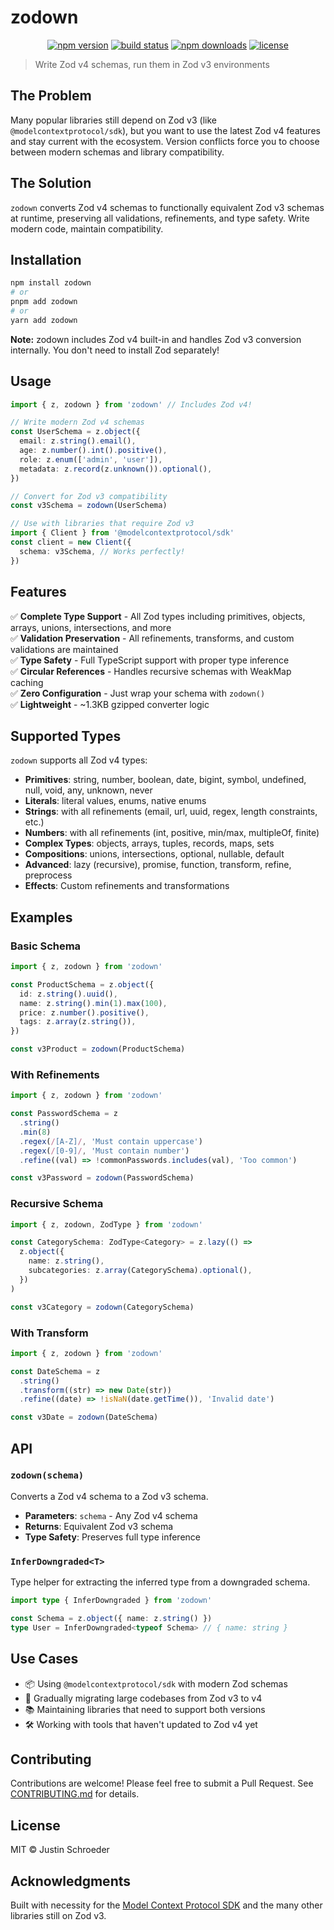 # zodown

<p align="center">
  <a href="https://www.npmjs.com/package/zodown"><img src="https://img.shields.io/npm/v/zodown.svg?style=flat-square" alt="npm version"></a>
  <a href="https://github.com/justinschroeder/zodown/actions"><img src="https://img.shields.io/github/actions/workflow/status/justinschroeder/zodown/ci.yml?branch=main&style=flat-square" alt="build status"></a>
  <a href="https://www.npmjs.com/package/zodown"><img src="https://img.shields.io/npm/dm/zodown.svg?style=flat-square" alt="npm downloads"></a>
  <a href="https://github.com/justinschroeder/zodown/blob/main/LICENSE"><img src="https://img.shields.io/npm/l/zodown.svg?style=flat-square" alt="license"></a>
</p>

> Write Zod v4 schemas, run them in Zod v3 environments

## The Problem

Many popular libraries still depend on Zod v3 (like `@modelcontextprotocol/sdk`), but you want to use the latest Zod v4 features and stay current with the ecosystem. Version conflicts force you to choose between modern schemas and library compatibility.

## The Solution

`zodown` converts Zod v4 schemas to functionally equivalent Zod v3 schemas at runtime, preserving all validations, refinements, and type safety. Write modern code, maintain compatibility.

## Installation

```bash
npm install zodown
# or
pnpm add zodown
# or
yarn add zodown
```

**Note:** zodown includes Zod v4 built-in and handles Zod v3 conversion internally. You don't need to install Zod separately!

## Usage

```typescript
import { z, zodown } from 'zodown' // Includes Zod v4!

// Write modern Zod v4 schemas
const UserSchema = z.object({
  email: z.string().email(),
  age: z.number().int().positive(),
  role: z.enum(['admin', 'user']),
  metadata: z.record(z.unknown()).optional(),
})

// Convert for Zod v3 compatibility
const v3Schema = zodown(UserSchema)

// Use with libraries that require Zod v3
import { Client } from '@modelcontextprotocol/sdk'
const client = new Client({
  schema: v3Schema, // Works perfectly!
})
```

## Features

✅ **Complete Type Support** - All Zod types including primitives, objects, arrays, unions, intersections, and more  
✅ **Validation Preservation** - All refinements, transforms, and custom validations are maintained  
✅ **Type Safety** - Full TypeScript support with proper type inference  
✅ **Circular References** - Handles recursive schemas with WeakMap caching  
✅ **Zero Configuration** - Just wrap your schema with `zodown()`  
✅ **Lightweight** - ~1.3KB gzipped converter logic

## Supported Types

`zodown` supports all Zod v4 types:

- **Primitives**: string, number, boolean, date, bigint, symbol, undefined, null, void, any, unknown, never
- **Literals**: literal values, enums, native enums
- **Strings**: with all refinements (email, url, uuid, regex, length constraints, etc.)
- **Numbers**: with all refinements (int, positive, min/max, multipleOf, finite)
- **Complex Types**: objects, arrays, tuples, records, maps, sets
- **Compositions**: unions, intersections, optional, nullable, default
- **Advanced**: lazy (recursive), promise, function, transform, refine, preprocess
- **Effects**: Custom refinements and transformations

## Examples

### Basic Schema

```typescript
import { z, zodown } from 'zodown'

const ProductSchema = z.object({
  id: z.string().uuid(),
  name: z.string().min(1).max(100),
  price: z.number().positive(),
  tags: z.array(z.string()),
})

const v3Product = zodown(ProductSchema)
```

### With Refinements

```typescript
import { z, zodown } from 'zodown'

const PasswordSchema = z
  .string()
  .min(8)
  .regex(/[A-Z]/, 'Must contain uppercase')
  .regex(/[0-9]/, 'Must contain number')
  .refine((val) => !commonPasswords.includes(val), 'Too common')

const v3Password = zodown(PasswordSchema)
```

### Recursive Schema

```typescript
import { z, zodown, ZodType } from 'zodown'

const CategorySchema: ZodType<Category> = z.lazy(() =>
  z.object({
    name: z.string(),
    subcategories: z.array(CategorySchema).optional(),
  })
)

const v3Category = zodown(CategorySchema)
```

### With Transform

```typescript
import { z, zodown } from 'zodown'

const DateSchema = z
  .string()
  .transform((str) => new Date(str))
  .refine((date) => !isNaN(date.getTime()), 'Invalid date')

const v3Date = zodown(DateSchema)
```

## API

### `zodown(schema)`

Converts a Zod v4 schema to a Zod v3 schema.

- **Parameters**: `schema` - Any Zod v4 schema
- **Returns**: Equivalent Zod v3 schema
- **Type Safety**: Preserves full type inference

### `InferDowngraded<T>`

Type helper for extracting the inferred type from a downgraded schema.

```typescript
import type { InferDowngraded } from 'zodown'

const Schema = z.object({ name: z.string() })
type User = InferDowngraded<typeof Schema> // { name: string }
```

## Use Cases

- 📦 Using `@modelcontextprotocol/sdk` with modern Zod schemas
- 🔄 Gradually migrating large codebases from Zod v3 to v4
- 📚 Maintaining libraries that need to support both versions
- 🛠️ Working with tools that haven't updated to Zod v4 yet

## Contributing

Contributions are welcome! Please feel free to submit a Pull Request. See [CONTRIBUTING.md](./CONTRIBUTING.md) for details.

## License

MIT © Justin Schroeder

## Acknowledgments

Built with necessity for the [Model Context Protocol SDK](https://github.com/anthropics/model-context-protocol) and the many other libraries still on Zod v3.